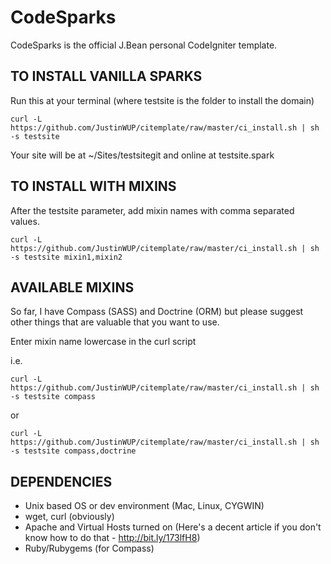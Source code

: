 CodeSparks
==========

CodeSparks is the official J.Bean personal CodeIgniter template.

## TO INSTALL VANILLA SPARKS
Run this at your terminal (where testsite is the folder to install the domain)

    curl -L  https://github.com/JustinWUP/citemplate/raw/master/ci_install.sh | sh -s testsite

Your site will be at ~/Sites/testsitegit and online at testsite.spark


## TO INSTALL WITH MIXINS
After the testsite parameter, add mixin names with comma separated values.

    curl -L  https://github.com/JustinWUP/citemplate/raw/master/ci_install.sh | sh -s testsite mixin1,mixin2

## AVAILABLE MIXINS
So far, I have Compass (SASS) and Doctrine (ORM) but please suggest other things that are valuable that you want to use.

Enter mixin name lowercase in the curl script

i.e.

    curl -L  https://github.com/JustinWUP/citemplate/raw/master/ci_install.sh | sh -s testsite compass

or

    curl -L  https://github.com/JustinWUP/citemplate/raw/master/ci_install.sh | sh -s testsite compass,doctrine

## DEPENDENCIES
* Unix based OS or dev environment (Mac, Linux, CYGWIN) 
* wget, curl (obviously)
* Apache and Virtual Hosts turned on (Here's a decent article if you don't know how to do that - http://bit.ly/173lfH8)
* Ruby/Rubygems (for Compass)
